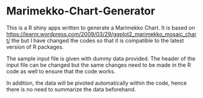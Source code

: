 # Marimekko-Chart-Generator
This is a R shiny apps written to generate a Marimekko Chart. It is based on https://learnr.wordpress.com/2009/03/29/ggplot2_marimekko_mosaic_chart/ the but I have changed the codes so that it is compatible to the latest version of R packages.

The sample input file is given with dummy data provided.
The header of the input file can be changed but the same changes need to be made in the R code as well to ensure that the code works.

In addition, the data will be pivoted automatically within the code, hence there is no need to summarize the data beforehand.
